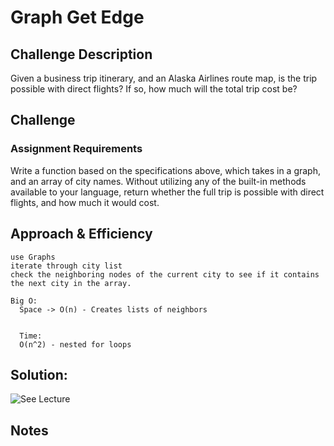 # Graph Get Edge

## Challenge Description

Given a business trip itinerary, and an Alaska Airlines route map, is the trip 
possible with direct flights? 
If so, how much will the total trip cost be?

## Challenge

### Assignment Requirements

Write a function based on the specifications above, which takes in a graph, 
and an array of city names. Without utilizing any of the built-in methods 
available to your language, return whether the full trip is possible with 
direct flights, and how much it would cost.


## Approach & Efficiency
    
    use Graphs
    iterate through city list
    check the neighboring nodes of the current city to see if it contains
    the next city in the array.

    Big O:
      Space -> O(n) - Creates lists of neighbors
      
     
      Time: 
      O(n^2) - nested for loops


## Solution:
 
![See Lecture](../../../../../../assets/get_edge.jpg)

  
## Notes
